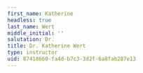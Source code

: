 ```yaml
---
first_name: Katherine
headless: true
last_name: Wert
middle_initial: ''
salutation: Dr.
title: Dr. Katherine Wert
type: instructor
uid: 87418660-fa4d-b7c3-3d2f-6a8fab287e13
---
```

